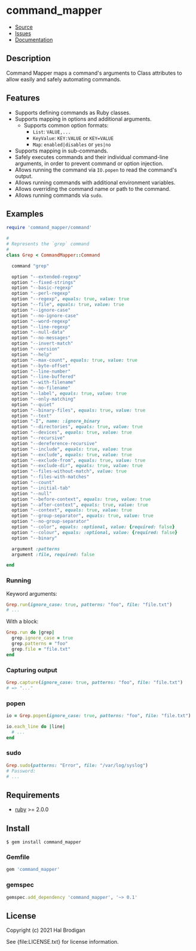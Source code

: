 # command_mapper

* [Source](https://github.com/postmodern/command_mapper)
* [Issues](https://github.com/postmodern/command_mapper/issues)
* [Documentation](http://rubydoc.info/gems/command_mapper/frames)

## Description
  
Command Mapper maps a command's arguments to Class attributes to allow easily
and safely automating commands.

## Features

* Supports defining commands as Ruby classes.
* Supports mapping in options and additional arguments.
  * Supports common option formats:
    * `List`: `VALUE,...`
    * `KeyValue`: `KEY:VALUE` or `KEY=VALUE`
    * `Map`: `enabled|disables` or `yes|no`
* Supports mapping in sub-commands.
* Safely executes commands and their individual command-line arguments,
  in order to prevent command or option injection.
* Allows running the command via `IO.popen` to read the command's output.
* Allows running commands with additional environment variables.
* Allows overriding the command name or path to the command.
* Allows running commands via `sudo`.

## Examples

```ruby
require 'command_mapper/command'

#
# Represents the `grep` command
#
class Grep < CommandMapper::Command

  command "grep"

  option "--extended-regexp"
  option "--fixed-strings"
  option "--basic-regexp"
  option "--perl-regexp"
  option "--regexp", equals: true, value: true
  option "--file", equals: true, value: true
  option "--ignore-case"
  option "--no-ignore-case"
  option "--word-regexp"
  option "--line-regexp"
  option "--null-data"
  option "--no-messages"
  option "--invert-match"
  option "--version"
  option "--help"
  option "--max-count", equals: true, value: true
  option "--byte-offset"
  option "--line-number"
  option "--line-buffered"
  option "--with-filename"
  option "--no-filename"
  option "--label", equals: true, value: true
  option "--only-matching"
  option "--quiet"
  option "--binary-files", equals: true, value: true
  option "--text"
  option "-I", name: :ignore_binary
  option "--directories", equals: true, value: true
  option "--devices", equals: true, value: true
  option "--recursive"
  option "--dereference-recursive"
  option "--include", equals: true, value: true
  option "--exclude", equals: true, value: true
  option "--exclude-from", equals: true, value: true
  option "--exclude-dir", equals: true, value: true
  option "--files-without-match", value: true
  option "--files-with-matches"
  option "--count"
  option "--initial-tab"
  option "--null"
  option "--before-context", equals: true, value: true
  option "--after-context", equals: true, value: true
  option "--context", equals: true, value: true
  option "--group-separator", equals: true, value: true
  option "--no-group-separator"
  option "--color", equals: :optional, value: {required: false}
  option "--colour", equals: :optional, value: {required: false}
  option "--binary"

  argument :patterns
  argument :file, required: false

end
```

### Running

Keyword arguments:

```ruby
Grep.run(ignore_case: true, patterns: "foo", file: "file.txt")
# ...
```

With a block:

```ruby
Grep.run do |grep|
  grep.ignore_case = true
  grep.patterns = "foo"
  grep.file = "file.txt"
end
```

### Capturing output

```ruby
Grep.capture(ignore_case: true, patterns: "foo", file: "file.txt")
# => "..."
```

### popen

```ruby
io = Grep.popen(ignore_case: true, patterns: "foo", file: "file.txt")

io.each_line do |line|
  # ...
end
```

### sudo

```ruby
Grep.sudo(patterns: "Error", file: "/var/log/syslog")
# Password: 
# ...
```

## Requirements

* [ruby] >= 2.0.0

## Install

```shell
$ gem install command_mapper
```

### Gemfile

```ruby
gem 'command_mapper'
```

### gemspec

```ruby
gemspec.add_dependency 'command_mapper', '~> 0.1'
```

## License

Copyright (c) 2021 Hal Brodigan

See {file:LICENSE.txt} for license information.

[command_mapper]: https://github.com/postmodern/command_mapper.rb#readme
[ruby]: https://www.ruby-lang.org/
